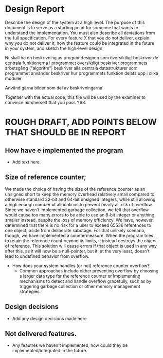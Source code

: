 # Design Report
Describe the design of the system at a high level. The purpose of this document is to serve as a starting point for someone that wants to understand the implementation. You must also describe all deviations from the full specification. For every feature X that you do not deliver, explain why you do not deliver it, how the feature could be integrated in the future in your system, and sketch the high-level design.

Ni skall ha en beskrivning av programdesignen som
    översiktligt beskriver de centrala funktionerna i programmet
    översiktligt beskriver programmets arbetsgång ("algoritm")
    beskriver alla centrala datastrukturer som programmet använder
    beskriver hur programmets funktion delats upp i olika moduler

Använd gärna bilder som del av beskrivningarna!

Together with the actual code, this file will be used by the examiner to convince him/herself that you pass Y68.



# ROUGH DRAFT, ADD POINTS BELOW THAT SHOULD BE IN REPORT

## How have e implemented the program

* Add text here.


## Size of reference counter;
We made the choice of having the size of the reference counter as an unsigned short to keep the memory overhead relatively small compared to otherwise standard 32-bit and 64-bit unsigned integers, while still allowing a high enough number of allocations to prevent nearly all risk of overflow. Since we haven't implemented garbage collection, we felt that overflow would cause too many errors to be able to use an 8-bit integer or anything smaller instead, despite the loss of memory efficiency. We have, however, determined that there is no risk for a user to exceed 65536 references to one object, aside from deliberate sabotage. For that unlikely scenario, though, we have implemented a countermeasure. When the program tries to retain the reference count beyond its limits, it instead destroys the object of reference. This solution will cause errors if that object is used in any way after this, as it will now be a null-pointer, but it, at the very least, doesn't lead to undefined behavior from overflow.

- How does your system handles (or not) reference counter overflow?
    * Common approaches include either preventing overflow by choosing a larger data type for the reference counter or implementing mechanisms to detect and handle overflow gracefully, such as by triggering garbage collection or other memory management strategies.


## Design decisions
* Add any design decisions made here


## Not delivered features.
* Any feautres we haven't implemented, how could they be implemented/integrated in the future.